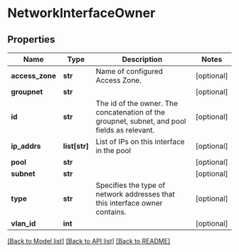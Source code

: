 # NetworkInterfaceOwner

## Properties
Name | Type | Description | Notes
------------ | ------------- | ------------- | -------------
**access_zone** | **str** | Name of configured Access Zone. | [optional] 
**groupnet** | **str** |  | [optional] 
**id** | **str** | The id of the owner. The concatenation of the groupnet, subnet, and pool fields as relevant. | [optional] 
**ip_addrs** | **list[str]** | List of IPs on this interface in the pool | [optional] 
**pool** | **str** |  | [optional] 
**subnet** | **str** |  | [optional] 
**type** | **str** | Specifies the type of network addresses that this interface owner contains. | [optional] 
**vlan_id** | **int** |  | [optional] 

[[Back to Model list]](../README.md#documentation-for-models) [[Back to API list]](../README.md#documentation-for-api-endpoints) [[Back to README]](../README.md)


